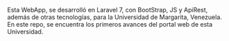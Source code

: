 Esta WebApp, se desarrolló en Laravel 7, con BootStrap, JS y ApiRest, además de otras tecnologías, para la Universidad de Margarita, Venezuela. En este repo, se encuentra los primeros avances del portal web de esta Universidad.
